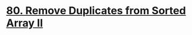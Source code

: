 # [80. Remove Duplicates from Sorted Array II](https://leetcode.com/problems/remove-duplicates-from-sorted-array-ii)
